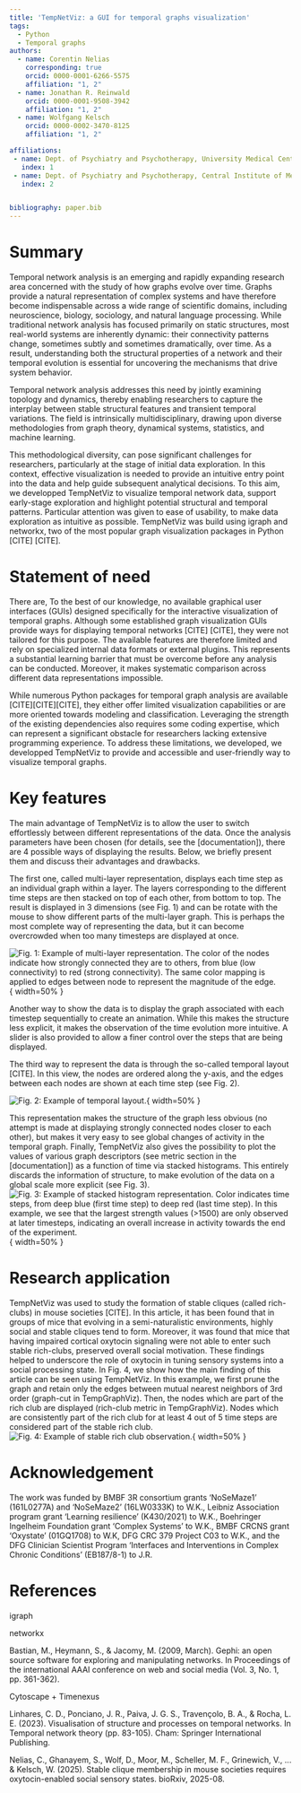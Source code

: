 ```yaml
---
title: 'TempNetViz: a GUI for temporal graphs visualization'
tags:
  - Python
  - Temporal graphs
authors:
  - name: Corentin Nelias
    corresponding: true
    orcid: 0000-0001-6266-5575
    affiliation: "1, 2"
  - name: Jonathan R. Reinwald
    orcid: 0000-0001-9508-3942
    affiliation: "1, 2"
  - name: Wolfgang Kelsch
    orcid: 0000-0002-3470-8125
    affiliation: "1, 2"

affiliations:
 - name: Dept. of Psychiatry and Psychotherapy, University Medical Center Mainz, Johannes-Gutenberg University, Untere Zahlbacher Strasse 8, 55131 Mainz, Germany
   index: 1
 - name: Dept. of Psychiatry and Psychotherapy, Central Institute of Mental Health, Medical Faculty Mannheim, Heidelberg University, Square J5, 68159 Mannheim, Germany
   index: 2


bibliography: paper.bib
---
```


# Summary
Temporal network analysis is an emerging and rapidly expanding research area concerned with the study of how graphs evolve over time. 
Graphs provide a natural representation of complex systems and have therefore become indispensable across a wide range of scientific domains, including neuroscience, biology, sociology, and natural language processing. 
While traditional network analysis has focused primarily on static structures, most real-world systems are inherently dynamic: their connectivity patterns change, sometimes subtly and sometimes dramatically, over time. 
As a result, understanding both the structural properties of a network and their temporal evolution is essential for uncovering the mechanisms that drive system behavior.

Temporal network analysis addresses this need by jointly examining topology and dynamics, thereby enabling researchers to capture the interplay between stable structural features and transient temporal variations. 
The field is intrinsically multidisciplinary, drawing upon diverse methodologies from graph theory, dynamical systems, statistics, and machine learning. 

This methodological diversity, can pose significant challenges for researchers, particularly at the stage of initial data exploration.
In this context, effective visualization is needed to provide an intuitive entry point into the data and help guide subsequent analytical decisions. 
To this aim, we developped TempNetViz to visualize temporal network data, support early-stage exploration and highlight potential structural and temporal patterns. Particular attention was given to ease of usability, to make data exploration as intuitive as possible.
TempNetViz was build using igraph and networkx, two of the most popular graph visualization packages in Python [CITE] [CITE].

# Statement of need
There are, To the best of our knowledge, no available graphical user interfaces (GUIs) designed specifically for the interactive visualization of temporal graphs. 
Although some established graph visualization GUIs provide ways for displaying temporal networks [CITE] [CITE], they were not tailored for this purpose. The available features are therefore limited and rely on specialized internal data formats or external plugins. 
This represents a substantial learning barrier that must be overcome before any analysis can be conducted. Moreover, it makes systematic comparison across different data representations impossible.

While numerous Python packages for temporal graph analysis are available [CITE][CITE][CITE], they either offer limited visualization capabilities or are more oriented towards modeling and classification. 
Leveraging the strength of the existing dependencies also requires some coding expertise, which can represent a significant obstacle for researchers lacking extensive programming experience. 
To address these limitations, we developed, we developped TempNetViz to provide and accessible and user-friendly way to visualize temporal graphs.

# Key features
The main advantage of TempNetViz is to allow the user to switch effortlessly between different representations of the data. Once the analysis parameters have been chosen (for details, see the [documentation]), 
there are 4 possible ways of displaying the results. Below, we briefly present them and discuss their advantages and drawbacks.

The first one, called multi-layer representation, displays each time step as an individual graph within a layer. The layers corresponding to the different time steps are then stacked on top of each other, from bottom to top. 
The result is displayed in 3 dimensions (see Fig. 1) and can be rotate with the mouse to show different parts of the multi-layer graph. This is perhaps the most complete way of representing the data, but it can become overcrowded when too many timesteps are displayed at once.

![Fig. 1: Example of multi-layer representation. The color of the nodes indicate how strongly connected they are to others, from blue (low connectivity) to red (strong connectivity). The same color mapping is applied to edges between node to represent the magnitude of the edge.](3D_view.png){ width=50% }

Another way to show the data is to display the graph associated with each timestep sequentially to create an animation. While this makes the structure less explicit, it makes the observation of the time evolution more intuitive.
A slider is also provided to allow a finer control over the steps that are being displayed. 

The third way to represent the data is through the so-called temporal layout [CITE]. In this view, the nodes are ordered along the y-axis, and the edges between each nodes are shown at each time step (see Fig. 2). 

![Fig. 2: Example of temporal layout.](placeholder.png){ width=50% }

This representation makes the structure of the graph less obvious (no attempt is made at displaying strongly connected nodes closer to each other), but makes it very easy to see global changes of activity in the temporal graph.
Finally, TempNetViz also gives the possibility to plot the values of various graph descriptors (see metric section in the [documentation]) as a function of time via stacked histograms. 
This entirely discards the information of structure, to make evolution of the data on a global scale more explicit (see Fig. 3).
![Fig. 3: Example of stacked histogram representation. Color indicates time steps, from deep blue (first time step) to deep red (last time step). In this example, we see that the largest strength values (>1500) are only observed at later timesteps, indicating an overall increase in activity towards the end of the experiment.](histo_view.png){ width=50% }

# Research application
TempNetViz was used to study the formation of stable cliques (called rich-clubs) in mouse societies [CITE]. In this article, it has been found that in groups of mice that evolving in a semi-naturalistic environments, highly social and stable cliques tend to form.
Moreover, it was found that mice that having impaired cortical oxytocin signaling were not able to enter such stable rich-clubs, preserved overall social motivation. These findings helped to underscore the role of oxytocin in tuning sensory systems into a social processing state. 
In Fig. 4, we show how the main finding of this article can be seen using TempNetViz. In this example, we first prune the graph and retain only the edges between mutual nearest neighbors of 3rd order (graph-cut in TempGraphViz). Then, the nodes which are part of the rich club are displayed (rich-club metric in TempGraphViz). 
Nodes which are consistently part of the rich club for at least 4 out of 5 time steps are considered part of the stable rich club.
![Fig. 4: Example of stable rich club observation.](src_example.png){ width=50% }


# Acknowledgement
The work was funded by BMBF 3R consortium grants ‘NoSeMaze1’ (161L0277A) and ‘NoSeMaze2’ (16LW0333K) to W.K., Leibniz Association program grant ‘Learning resilience’ (K430/2021) to W.K., 
Boehringer Ingelheim Foundation grant ‘Complex Systems’ to W.K., BMBF CRCNS grant ‘Oxystate’ (01GQ1708) to W.K, DFG CRC 379 Project C03 to W.K., 
and the DFG Clinician Scientist Program ‘Interfaces and Interventions in Complex Chronic Conditions’ (EB187/8-1) to J.R.

# References

igraph 

networkx

Bastian, M., Heymann, S., & Jacomy, M. (2009, March). Gephi: an open source software for exploring and manipulating networks. In Proceedings of the international AAAI conference on web and social media (Vol. 3, No. 1, pp. 361-362).

Cytoscape + Timenexus

Linhares, C. D., Ponciano, J. R., Paiva, J. G. S., Travençolo, B. A., & Rocha, L. E. (2023). Visualisation of structure and processes on temporal networks. In Temporal network theory (pp. 83-105). Cham: Springer International Publishing.

Nelias, C., Ghanayem, S., Wolf, D., Moor, M., Scheller, M. F., Grinewich, V., ... & Kelsch, W. (2025). Stable clique membership in mouse societies requires oxytocin-enabled social sensory states. bioRxiv, 2025-08.

